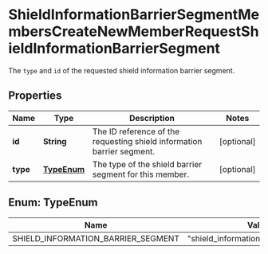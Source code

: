 

# ShieldInformationBarrierSegmentMembersCreateNewMemberRequestShieldInformationBarrierSegment

The `type` and `id` of the requested shield information barrier segment.

## Properties

| Name | Type | Description | Notes |
|------------ | ------------- | ------------- | -------------|
|**id** | **String** | The ID reference of the requesting shield information barrier segment. |  [optional] |
|**type** | [**TypeEnum**](#TypeEnum) | The type of the shield barrier segment for this member. |  [optional] |



## Enum: TypeEnum

| Name | Value |
|---- | -----|
| SHIELD_INFORMATION_BARRIER_SEGMENT | &quot;shield_information_barrier_segment&quot; |




